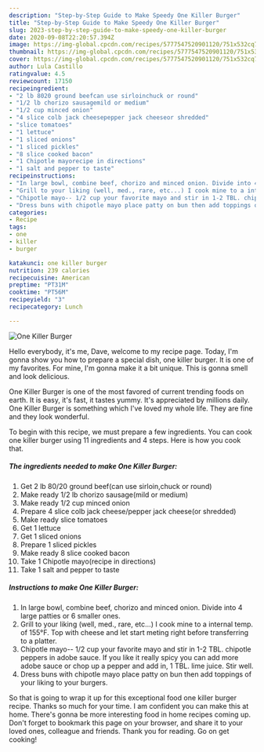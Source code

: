 ```yaml
---
description: "Step-by-Step Guide to Make Speedy One Killer Burger"
title: "Step-by-Step Guide to Make Speedy One Killer Burger"
slug: 2023-step-by-step-guide-to-make-speedy-one-killer-burger
date: 2020-09-08T22:20:57.394Z
image: https://img-global.cpcdn.com/recipes/5777547520901120/751x532cq70/one-killer-burger-recipe-main-photo.jpg
thumbnail: https://img-global.cpcdn.com/recipes/5777547520901120/751x532cq70/one-killer-burger-recipe-main-photo.jpg
cover: https://img-global.cpcdn.com/recipes/5777547520901120/751x532cq70/one-killer-burger-recipe-main-photo.jpg
author: Lula Castillo
ratingvalue: 4.5
reviewcount: 17150
recipeingredient:
- "2 lb 8020 ground beefcan use sirloinchuck or round"
- "1/2 lb chorizo sausagemild or medium"
- "1/2 cup minced onion"
- "4 slice colb jack cheesepepper jack cheeseor shredded"
- "slice tomatoes"
- "1 lettuce"
- "1 sliced onions"
- "1 sliced pickles"
- "8 slice cooked bacon"
- "1 Chipotle mayorecipe in directions"
- "1 salt and pepper to taste"
recipeinstructions:
- "In large bowl, combine beef, chorizo and minced onion. Divide into 4 large patties or 6 smaller ones."
- "Grill to your liking (well, med., rare, etc...) I cook mine to a internal temp. of 155°F. Top with cheese and let start meting right before transferring to a platter."
- "Chipotle mayo-- 1/2 cup your favorite mayo and stir in 1-2 TBL. chipotle peppers in adobe sauce. If you like it really spicy you can add more adobe sauce or chop up a pepper and add in, 1 TBL. lime juice. Stir well."
- "Dress buns with chipotle mayo place patty on bun then add toppings of your liking to your burgers."
categories:
- Recipe
tags:
- one
- killer
- burger

katakunci: one killer burger 
nutrition: 239 calories
recipecuisine: American
preptime: "PT31M"
cooktime: "PT56M"
recipeyield: "3"
recipecategory: Lunch

---
```



![One Killer Burger](https://img-global.cpcdn.com/recipes/5777547520901120/751x532cq70/one-killer-burger-recipe-main-photo.jpg)

Hello everybody, it's me, Dave, welcome to my recipe page. Today, I'm gonna show you how to prepare a special dish, one killer burger. It is one of my favorites. For mine, I'm gonna make it a bit unique. This is gonna smell and look delicious.



One Killer Burger is one of the most favored of current trending foods on earth. It is easy, it's fast, it tastes yummy. It's appreciated by millions daily. One Killer Burger is something which I've loved my whole life. They are fine and they look wonderful.


To begin with this recipe, we must prepare a few ingredients. You can cook one killer burger using 11 ingredients and 4 steps. Here is how you cook that.

<!--inarticleads1-->

##### The ingredients needed to make One Killer Burger:

1. Get 2 lb 80/20 ground beef(can use sirloin,chuck or round)
1. Make ready 1/2 lb chorizo sausage(mild or medium)
1. Make ready 1/2 cup minced onion
1. Prepare 4 slice colb jack cheese/pepper jack cheese(or shredded)
1. Make ready slice tomatoes
1. Get 1 lettuce
1. Get 1 sliced onions
1. Prepare 1 sliced pickles
1. Make ready 8 slice cooked bacon
1. Take 1 Chipotle mayo(recipe in directions)
1. Take 1 salt and pepper to taste




<!--inarticleads2-->

##### Instructions to make One Killer Burger:

1. In large bowl, combine beef, chorizo and minced onion. Divide into 4 large patties or 6 smaller ones.
1. Grill to your liking (well, med., rare, etc...) I cook mine to a internal temp. of 155°F. Top with cheese and let start meting right before transferring to a platter.
1. Chipotle mayo-- 1/2 cup your favorite mayo and stir in 1-2 TBL. chipotle peppers in adobe sauce. If you like it really spicy you can add more adobe sauce or chop up a pepper and add in, 1 TBL. lime juice. Stir well.
1. Dress buns with chipotle mayo place patty on bun then add toppings of your liking to your burgers.




So that is going to wrap it up for this exceptional food one killer burger recipe. Thanks so much for your time. I am confident you can make this at home. There's gonna be more interesting food in home recipes coming up. Don't forget to bookmark this page on your browser, and share it to your loved ones, colleague and friends. Thank you for reading. Go on get cooking!
